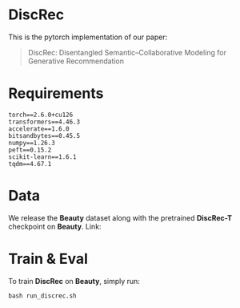 # DiscRec

This is the pytorch implementation of our paper:

> DiscRec: Disentangled Semantic–Collaborative Modeling for Generative Recommendation

# Requirements

```
torch==2.6.0+cu126
transformers==4.46.3
accelerate==1.6.0
bitsandbytes==0.45.5
numpy==1.26.3
peft==0.15.2
scikit-learn==1.6.1
tqdm==4.67.1
```

# Data

We release the **Beauty** dataset along with the pretrained **DiscRec-T** checkpoint on **Beauty**. Link: 



# Train & Eval

To train **DiscRec** on **Beauty**, simply run:

```
bash run_discrec.sh  
```

